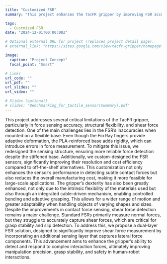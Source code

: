 ```yaml
---
title: "Customized FSR"
summary: "This project enhances the TacFR gripper by improving FSR accuracy, developing custom high-resolution sensors, and integrating a cable-driven bending mechanism for greater dexterity. To address the lack of shear force sensing, we propose a dual-layer FSR design, enabling more precise force detection and enhancing grasp stability."

tags:
  - Custmized FSR
date: "2024-12-01T00:00:00Z"

# Optional external URL for project (replaces project detail page).
# external_link: "https://sites.google.com/view/tacfr-gripper/homepage"

image:
  caption: "Project Concept"
  focal_point: "Smart"

# Links
url_code: ""
url_pdf: ""
url_slides: ""
url_video: ""

# Slides (optional)
# slides: "Benchmarking_for_tactile_sensor(Summary).pdf"
---
```


This project addresses several critical limitations of the TacFR gripper, particularly in force sensing accuracy, structural flexibility, and shear force detection. One of the main challenges lies in the FSR’s inaccuracies when mounted on a flexible base. Even though the Fin Ray fingers provide adaptive deformation, the PLA-reinforced base adds rigidity, which can introduce errors in force measurement. To mitigate this issue, we redesigned the sensing structure, ensuring more reliable force detection despite the stiffened base.
Additionally, we custom-designed the FSR sensors, significantly improving their resolution and cost efficiency compared to off-the-shelf alternatives. This customization not only enhances the sensor’s performance in detecting subtle contact forces but also reduces the overall manufacturing cost, making it more feasible for large-scale applications. The gripper’s dexterity has also been greatly enhanced, not only due to the intrinsic flexibility of the materials used but also through an integrated cable-driven mechanism, enabling controlled bending and adaptive grasping. This allows for a wider range of motion and greater adaptability when handling objects of varying shapes and sizes.
Despite the improvements in contact force sensing, shear force detection remains a major challenge. Standard FSRs primarily measure normal forces, but they struggle to accurately capture shear forces, which are critical for grasp stability and slip detection. To address this, we propose a dual-layer FSR solution, designed to significantly improve shear force measurement by incorporating an additional sensing layer that captures lateral force components. This advancement aims to enhance the gripper’s ability to detect and respond to complex interaction forces, ultimately improving manipulation precision, grasp stability, and safety in human-robot interactions.